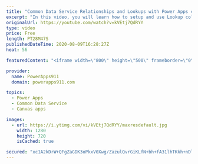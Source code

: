 ```yaml
---
title: "Common Data Service Relationships and Lookups with Power Apps canvas apps"
excerpt: "In this video, you will learn how to setup and use Lookup columns in the Common Data Service aka CDS aka Dataflex. We talk about Filter, Patch, Collections, Forms, and more all while helping you build better relationships in your Power Apps Canvas Apps. I also skip all of the \"relationship\" jokes I wanted"
originalUrl: https://youtube.com/watch?v=kVEtj7QdRYY
type: video
price: Free
length: PT28M47S
publishedDateTime: 2020-08-09T16:28:27Z
heat: 56

featuredContent: "<iframe width=\"800\" height=\"500\" frameborder=\"0\" src=\"https://www.youtube.com/embed/kVEtj7QdRYY\" allow=\"accelerometer; autoplay; encrypted-media; gyroscope; picture-in-picture\" allowfullscreen></iframe>"

provider:
  name: PowerApps911
  domain: powerapps911.com

topics:
  - Power Apps
  - Common Data Service
  - Canvas apps

images:
  - url: https://i.ytimg.com/vi/kVEtj7QdRYY/maxresdefault.jpg
    width: 1280
    height: 720
    isCached: true

secured: "xc1A2kDrW+QFgZaGDK3oPkxV0Xwg/ZazulQvrGiKLfN+bh+fA31lhTKkh+nDlH15J1PpOeRCDXD0xUpggD0rOI/71u9SRTroQblT/N16Yfkn3qkmiBEGcmVv7bbK0oAezMm6MHFIwFFSaw1H6B5+hffiW7YkdWR4+0dlfEg/rgId6bzxOXC62+OcEKuEVoxwQ/MvlX7yWoS2NYFCqdzVIJ7hYFkx8gK2EOM08g8/d+qjykMWmbi5qivYXs3+69e+SX0ym1yeAiAxcstpiSywMceIyw6yvse2nNCaRqayG8K04bPM/drcITRVYP91EhTEpHExWm0gJPAcThZtQSzonAjfCw/zXTLe3S4rjsDCq5FbYU4qBtxIvkJsldKws60KkYx8oG72gJf4ztZnLsncVUHpwEukyNyWi8pjf34ZhpY=;zx5Qe5+hb1XsX0fQV8e5+Q=="
---
```


